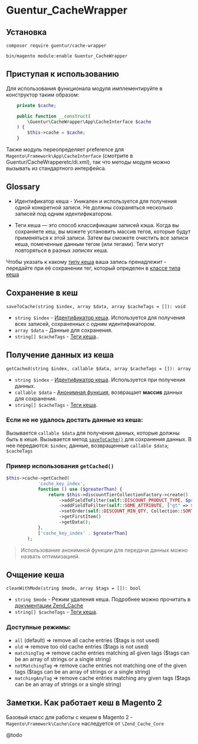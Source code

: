 # Guentur_CacheWrapper

## Установка
`composer require guentur/cache-wrapper`

`bin/magento module:enable Guentur_CacheWrapper`

## Приступая к использованию
Для использования функционала модуля имплементируйте в конструктор таким образом:
```php
    private $cache;

    public function __construct(
        \Guentur\CacheWrapper\App\CacheInterface $cache
    ) {
        $this->cache = $cache;
    }
```

Также модуль переопределяет preference для `Magento\Framework\App\CacheInterface` 
(смотрите в Guentur/CacheWrapperetc/di.xml), так что методы модуля можно вызывать из стандартного интерфейса.

## Glossary
- Идентификатор кеша - Уникален и используется для получения одной конкретной записи. 
Не должны сохраняться несколько записей под одним идентификатором.

- Теги кеша — это способ классификации записей кэша. Когда вы сохраняете кеш, вы можете установить массив тегов, 
которые будут применяться к этой записи. Затем вы сможете очистить все записи кеша, 
помеченные данным тегом (или тегами). Теги могут повторяться в разных *записях* кеша. 

Чтобы указать к какому [типу кеша](https://devdocs.magento.com/guides/v2.4/config-guide/cli/config-cli-subcommands-cache.html#config-cli-subcommands-cache-clean-over) 
ваша запись пренадлежит - передайте при её сохранении тег, который определен в 
[классе типа кеша](https://developer.adobe.com/commerce/php/development/cache/partial/cache-type/)

[//]: # (- Теги кеша - Массив строк, идентифицирующих отдельные записи одного типа кеша. Используются для частичного очищения кеша.)

## Сохранение в кеш
`saveToCache(string $index, array $data, array $cacheTags = []): void`

- `string $index` - [Идентификатор кеша](#glossary). Используется для получения всех записей, сохраненных с одним идентификатором.
- `array $data` - Данные для сохранения.
- `string[] $cacheTags` - [Теги кеша](#glossary)..

## Получение данных из кеша
`getCached(string $index, callable $data, array $cacheTags = []): array`

- `string $index` - [Идентификатор кеша](#glossary). Используется при получения данных.
- `callable $data` - [Анонимная функция](https://www.php.net/manual/ru/functions.anonymous.php), возвращает **массив** данных для сохранения.
- `string[] $cacheTags` - [Теги кеша](#glossary).

### Если не не удалось достать данные из кеша:
Вызывается `callable $data` для получения данных, которые должны быть в кеше.
Вызывается метод [`saveToCache()`](#cохранение-в-кеш) для сохранения данных. В нее передаются: `$index`; данные, возвращенные `callable $data`; `$cacheTags`

### Пример использования `getCached()`
```php
$this->cache->getCached(
            'cache_key_index',
            function () use ($greaterThan) {
                return $this->discountTierCollectionFactory->create()
                    ->addFieldToFilter(self::DISCOUNT_PRODUCT_TYPE, $productTypeId)
                    ->addFieldToFilter(self::SOME_ATTRIBUTE, ["gt" => $greaterThan])
                    ->setOrder(self::DISCOUNT_MIN_QTY, Collection::SORT_ORDER_ASC)
                    ->getFirstItem()
                    ->getData();
            },
            ['cache_key_index' . $greaterThan]
        );
```
> Использование анонимной функции для передачи данных можно назвать оптимизацией.

## Очщение кеша
`cleanWithMode(string $mode, array $tags = []): bool`

- `string $mode` - Режим удаления кеша. Подробнее можно прочитать в [документации Zend_Cache](https://framework.zend.com/manual/1.10/en/zend.cache.theory.html)
- `string[] $cacheTags` - [Теги кеша](#glossary).

### Доступные режимы:
- `all` (default) => remove all cache entries ($tags is not used)
- `old` => remove too old cache entries ($tags is not used)
- `matchingTag` => remove cache entries matching all given tags ($tags can be an array of strings or a single string)
- `notMatchingTag` => remove cache entries not matching one of the given tags ($tags can be an array of strings or a single string)
- `matchingAnyTag` => remove cache entries matching any given tags ($tags can be an array of strings or a single string)

## Заметки. Как работает кеш в Magento 2
Базовый класс для работы с кешем в Magento 2 - `Magento\Framework\Cache\Core` наследуется от `\Zend_Cache_Core`

@todo
